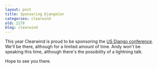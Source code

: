 ```yaml
---
layout: post
title: Sponsoring DjangoCon
categories: clearwind
old: 2278
blog: clearwind
---
```

<p>This year Clearwind is proud to be sponsoring the <a href="http://djangocon.us/">US Django conference</a>. We'll be there, although for a limited amount of time.  Andy won't be speaking this time, although there's the possibility of a lightning talk.</p>
<p>Hope to see you there.</p>